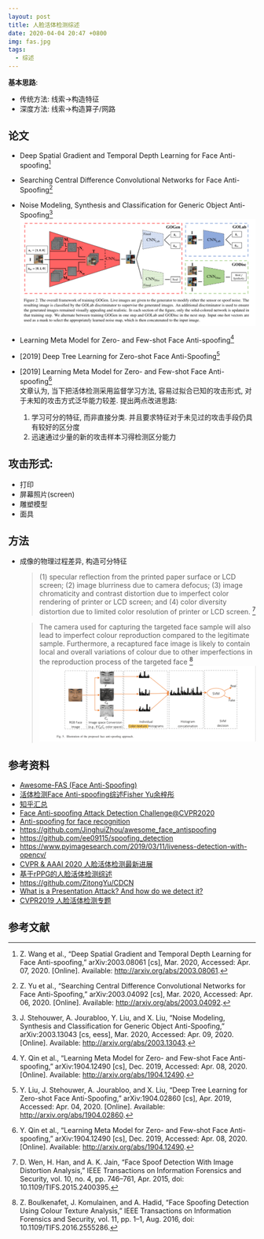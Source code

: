 ```yaml
---
layout: post
title: 人脸活体检测综述
date: 2020-04-04 20:47 +0800
img: fas.jpg
tags:
  - 综述
---
```


**基本思路**:  
  - 传统方法: 线索->构造特征
  - 深度方法: 线索->构造算子/网路

## 论文

- Deep Spatial Gradient and Temporal Depth Learning for Face Anti-spoofing[^4]
- Searching Central Difference Convolutional Networks for Face Anti-Spoofing[^3]
- Noise Modeling, Synthesis and Classification for Generic Object Anti-Spoofing[^5]
  ![](/assets/img/noise-modeling-object-anti-spoofing.png)
- Learning Meta Model for Zero- and Few-shot Face Anti-spoofing[^6]
- [2019] Deep Tree Learning for Zero-shot Face Anti-Spoofing[^7]

- [2019] Learning Meta Model for Zero- and Few-shot Face Anti-spoofing[^6]  
  文章认为, 当下把活体检测采用监督学习方法, 容易过拟合已知的攻击形式, 对于未知的攻击方式泛华能力较差. 提出两点改进思路:  
  1. 学习可分的特征, 而非直接分类. 并且要求特征对于未见过的攻击手段仍具有较好的区分度
  2. 迅速通过少量的新的攻击样本习得检测区分能力
   
   

## 攻击形式:

- 打印
- 屏幕照片(screen)
- 雕塑模型
- 面具

## 方法

- 成像的物理过程差异, 构造可分特征
  
  > (1) specular reflection from the printed paper surface or LCD screen; (2) image blurriness due to camera defocus; (3) image chromaticity and contrast distortion due to imperfect color rendering of printer or LCD screen; and (4) color diversity distortion due to limited color resolution of printer or LCD screen. [^1]

  > The camera used for capturing the targeted face sample will also lead to imperfect colour reproduction compared to the legitimate sample. Furthermore, a recaptured face image is likely to contain local and overall variations of colour due to other imperfections in the reproduction process of the targeted face [^2]
  ![](/assets/img/color-texture.png)

## 参考资料

- [Awesome-FAS (Face Anti-Spoofing)](https://github.com/RizhaoCai/Awesome-FAS#awesome-fas-face-anti-spoofing)
- [活体检测Face Anti-spoofing综述Fisher Yu余梓彤](https://zhuanlan.zhihu.com/p/43480539)
- [知乎汇总](https://zhuanlan.zhihu.com/p/69733383)
- [Face Anti-spoofing Attack Detection Challenge@CVPR2020](https://sites.google.com/qq.com/face-anti-spoofing/winners-results/challengecvpr2020)
- [Anti-spoofing for face recognition](https://thakkarnidhi.com/blogs/datascience/anti-spoofing-for-face-recognition/)
- https://github.com/JinghuiZhou/awesome_face_antispoofing
- https://github.com/ee09115/spoofing_detection
- https://www.pyimagesearch.com/2019/03/11/liveness-detection-with-opencv/
- [CVPR & AAAI 2020 人脸活体检测最新进展](https://zhuanlan.zhihu.com/p/114313640)
- [基于rPPG的人脸活体检测综述](https://zhuanlan.zhihu.com/p/60627380)
- https://github.com/ZitongYu/CDCN
- [What is a Presentation Attack? And how do we detect it?](https://christoph-busch.de/files/Busch-TelAviv-PAD-180116.pdf)
- [CVPR2019 人脸活体检测专题](https://zhuanlan.zhihu.com/p/69733383)

## 参考文献

[^1]: D. Wen, H. Han, and A. K. Jain, “Face Spoof Detection With Image Distortion Analysis,” IEEE Transactions on Information Forensics and Security, vol. 10, no. 4, pp. 746–761, Apr. 2015, doi: 10.1109/TIFS.2015.2400395.
[^2]: Z. Boulkenafet, J. Komulainen, and A. Hadid, “Face Spoofing Detection Using Colour Texture Analysis,” IEEE Transactions on Information Forensics and Security, vol. 11, pp. 1–1, Aug. 2016, doi: 10.1109/TIFS.2016.2555286.
[^3]: Z. Yu et al., “Searching Central Difference Convolutional Networks for Face Anti-Spoofing,” arXiv:2003.04092 [cs], Mar. 2020, Accessed: Apr. 06, 2020. [Online]. Available: http://arxiv.org/abs/2003.04092.
[^4]: Z. Wang et al., “Deep Spatial Gradient and Temporal Depth Learning for Face Anti-spoofing,” arXiv:2003.08061 [cs], Mar. 2020, Accessed: Apr. 07, 2020. [Online]. Available: http://arxiv.org/abs/2003.08061.
[^5]: J. Stehouwer, A. Jourabloo, Y. Liu, and X. Liu, “Noise Modeling, Synthesis and Classification for Generic Object Anti-Spoofing,” arXiv:2003.13043 [cs, eess], Mar. 2020, Accessed: Apr. 09, 2020. [Online]. Available: http://arxiv.org/abs/2003.13043.
[^6]: Y. Qin et al., “Learning Meta Model for Zero- and Few-shot Face Anti-spoofing,” arXiv:1904.12490 [cs], Dec. 2019, Accessed: Apr. 08, 2020. [Online]. Available: http://arxiv.org/abs/1904.12490.
[^7]: Y. Liu, J. Stehouwer, A. Jourabloo, and X. Liu, “Deep Tree Learning for Zero-shot Face Anti-Spoofing,” arXiv:1904.02860 [cs], Apr. 2019, Accessed: Apr. 04, 2020. [Online]. Available: http://arxiv.org/abs/1904.02860.


